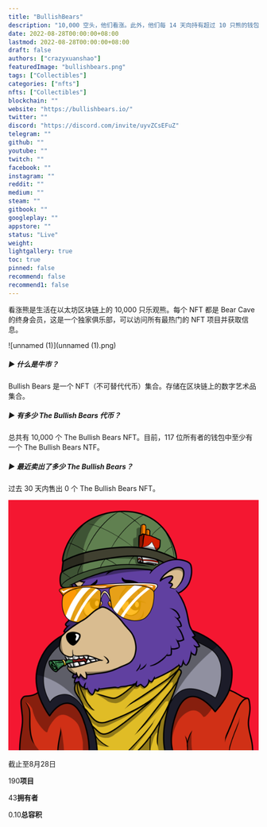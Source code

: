 ```yaml
---
title: "BullishBears"
description: "10,000 空头，他们看涨。此外，他们每 14 天向持有超过 10 只熊的钱包支付股息。"
date: 2022-08-28T00:00:00+08:00
lastmod: 2022-08-28T00:00:00+08:00
draft: false
authors: ["crazyxuanshao"]
featuredImage: "bullishbears.png"
tags: ["Collectibles"]
categories: ["nfts"]
nfts: ["Collectibles"]
blockchain: ""
website: "https://bullishbears.io/"
twitter: ""
discord: "https://discord.com/invite/uyvZCsEFuZ"
telegram: ""
github: ""
youtube: ""
twitch: ""
facebook: ""
instagram: ""
reddit: ""
medium: ""
steam: ""
gitbook: ""
googleplay: ""
appstore: ""
status: "Live"
weight: 
lightgallery: true
toc: true
pinned: false
recommend: false
recommend1: false
---
```

看涨熊是生活在以太坊区块链上的 10,000 只乐观熊。每个 NFT 都是 Bear Cave 的终身会员，这是一个独家俱乐部，可以访问所有最热门的 NFT 项目并获取信息。

![unnamed (1)](unnamed (1).png)

##### ▶ 什么是牛市？

Bullish Bears 是一个 NFT（不可替代代币）集合。存储在区块链上的数字艺术品集合。

##### ▶ 有多少 The Bullish Bears 代币？

总共有 10,000 个 The Bullish Bears NFT。目前，117 位所有者的钱包中至少有一个 The Bullish Bears NTF。

##### ▶ 最近卖出了多少 The Bullish Bears？

过去 30 天内售出 0 个 The Bullish Bears NFT。

![unnamed](unnamed.png)

截止至8月28日

190**项目**

43**拥有者**

0.10**总容积**
